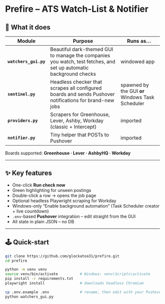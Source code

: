 # Prefire – ATS Watch-List & Notifier  

## 📸 What it does

| Module | Purpose | Runs as… |
| ------ | ------- | -------- |
| **`watchers_gui.py`** | Beautiful dark-themed GUI to manage the companies you watch, test fetches, and set up automatic background checks | windowed app |
| **`sentinel.py`** | Headless checker that scrapes all configured boards and sends Pushover notifications for brand-new jobs | spawned by the GUI **or** Windows Task Scheduler |
| **`providers.py`** | Scrapers for Greenhouse, Lever, Ashby, Workday (classic + Intercept) | imported |
| **`notifier.py`** | Tiny helper that POSTs to Pushover | imported |

Boards supported: **Greenhouse · Lever · AshbyHQ · Workday**

---

## ✨ Key features

* One-click **Run check now**
* Green highlighting for unseen postings
* Double-click a row → opens the job page
* Optional headless Playwright scraping for Workday
* Windows-only “Enable background automation” (Task Scheduler creator + live countdown)
* `.env`-based **Pushover** integration – edit straight from the GUI
* All state in plain JSON – no DB

---

## 🕹️ Quick-start

```bash
git clone https://github.com/glockatoo31/prefire.git
cd prefire

python -m venv venv
source venv/bin/activate          # Windows: venv\Scripts\activate
pip install -r requirements.txt
playwright install                # downloads headless Chromium

cp .env.example .env              # rename, then edit with your Pushover keys
python watchers_gui.py
